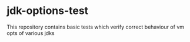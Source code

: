 # jdk-options-test
This repository contains basic tests which verify correct behaviour of vm opts of various jdks
